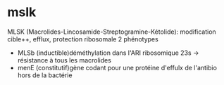 # mslk



MLSK (Macrolides-Lincosamide-Streptogramine-Kétolide): modification cible++, efflux, protection ribosomale
2 phénotypes 

- MLSb (inductible)déméthylation dans l'ARI ribosomique 23s -> résistance à tous les macrolides 
- menE (constitutif)gène codant pour une protéine d'effulx de l'antibio hors de la bactérie 

